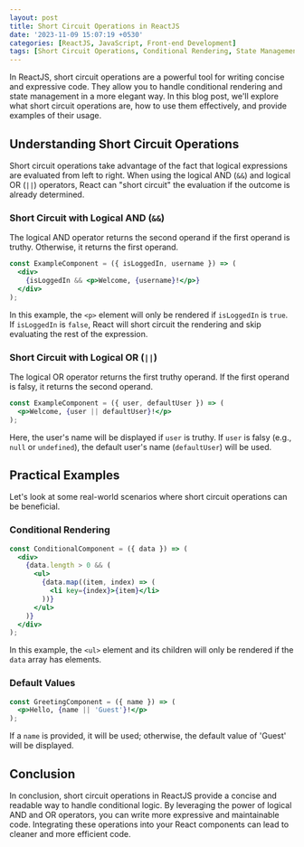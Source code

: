```yaml
---
layout: post
title: Short Circuit Operations in ReactJS
date: '2023-11-09 15:07:19 +0530'
categories: [ReactJS, JavaScript, Front-end Development]
tags: [Short Circuit Operations, Conditional Rendering, State Management, React Components, React Hooks]
---
```


In ReactJS, short circuit operations are a powerful tool for writing concise and expressive code. They allow you to handle conditional rendering and state management in a more elegant way. In this blog post, we'll explore what short circuit operations are, how to use them effectively, and provide examples of their usage.

## Understanding Short Circuit Operations

Short circuit operations take advantage of the fact that logical expressions are evaluated from left to right. When using the logical AND (`&&`) and logical OR (`||`) operators, React can "short circuit" the evaluation if the outcome is already determined.

### Short Circuit with Logical AND (`&&`)

The logical AND operator returns the second operand if the first operand is truthy. Otherwise, it returns the first operand.

```jsx
const ExampleComponent = ({ isLoggedIn, username }) => (
  <div>
    {isLoggedIn && <p>Welcome, {username}!</p>}
  </div>
);
```

In this example, the `<p>` element will only be rendered if `isLoggedIn` is `true`. If `isLoggedIn` is `false`, React will short circuit the rendering and skip evaluating the rest of the expression.

### Short Circuit with Logical OR (`||`)

The logical OR operator returns the first truthy operand. If the first operand is falsy, it returns the second operand.

```jsx
const ExampleComponent = ({ user, defaultUser }) => (
  <p>Welcome, {user || defaultUser}!</p>
);
```

Here, the user's name will be displayed if `user` is truthy. If `user` is falsy (e.g., `null` or `undefined`), the default user's name (`defaultUser`) will be used.

## Practical Examples

Let's look at some real-world scenarios where short circuit operations can be beneficial.

### Conditional Rendering

```jsx
const ConditionalComponent = ({ data }) => (
  <div>
    {data.length > 0 && (
      <ul>
        {data.map((item, index) => (
          <li key={index}>{item}</li>
        ))}
      </ul>
    )}
  </div>
);
```

In this example, the `<ul>` element and its children will only be rendered if the `data` array has elements.

### Default Values

```jsx
const GreetingComponent = ({ name }) => (
  <p>Hello, {name || 'Guest'}!</p>
);
```

If a `name` is provided, it will be used; otherwise, the default value of 'Guest' will be displayed.

## Conclusion

In conclusion, short circuit operations in ReactJS provide a concise and readable way to handle conditional logic. By leveraging the power of logical AND and OR operators, you can write more expressive and maintainable code. Integrating these operations into your React components can lead to cleaner and more efficient code.